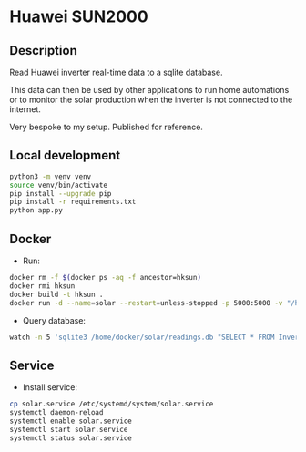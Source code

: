 
# Huawei SUN2000 

## Description

Read Huawei inverter real-time data to a sqlite database.

This data can then be used by other applications to run home automations or to monitor the solar production when the inverter is not connected to the internet.

Very bespoke to my setup. Published for reference.

## Local development

```bash
python3 -m venv venv
source venv/bin/activate
pip install --upgrade pip
pip install -r requirements.txt
python app.py
```

## Docker 

* Run: 

```bash
docker rm -f $(docker ps -aq -f ancestor=hksun)
docker rmi hksun
docker build -t hksun .
docker run -d --name=solar --restart=unless-stopped -p 5000:5000 -v "/home/docker/solar:/database" hksun
```

 * Query database:

```bash
watch -n 5 'sqlite3 /home/docker/solar/readings.db "SELECT * FROM Inverter ORDER BY Timestamp DESC LIMIT 10"'
```

## Service

* Install service:

```bash
cp solar.service /etc/systemd/system/solar.service
systemctl daemon-reload
systemctl enable solar.service
systemctl start solar.service
systemctl status solar.service
```
